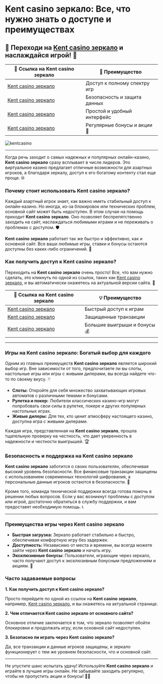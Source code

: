 # Kent casino зеркало: Все, что нужно знать о доступе и преимуществах

## 🎰 Переходи на [Kent casino зеркало](https://brandplay.link/tj7BwCb4) и наслаждайся игрой! 🎲

| 🔗 Ссылка на Kent casino зеркало | 🎯 Преимущество |
|----------------------------------|-----------------|
| [Kent casino зеркало](https://brandplay.link/tj7BwCb4) | Доступ к полному спектру игр |
| [Kent casino зеркало](https://brandplay.link/tj7BwCb4) | Безопасность и защита данных |
| [Kent casino зеркало](https://brandplay.link/tj7BwCb4) | Простой и удобный интерфейс |
| [Kent casino зеркало](https://brandplay.link/tj7BwCb4) | Регулярные бонусы и акции 🎁 |
![kentcasino](https://github.com/user-attachments/assets/7aab6a73-03fe-4040-895b-66472d8d1c86)

---

Когда речь заходит о самых надежных и популярных онлайн-казино, **Kent casino зеркало** сразу всплывает в числе лидеров. Это виртуальное казино предлагает отличные возможности для азартных игроков, а благодаря зеркалу, доступ к его богатому контенту стал еще проще. 🌐

### Почему стоит использовать Kent casino зеркало?

Каждый азартный игрок знает, как важно иметь стабильный доступ к онлайн-казино. Но иногда, из-за блокировок или технических проблем, основной сайт может быть недоступен. В этом случае на помощь приходит **Kent casino зеркало**. Оно позволяет беспрепятственно заходить на сайт, наслаждаться любимыми играми и не переживать о проблемах с доступом. 🛡️

**Kent casino зеркало** работает так же быстро и эффективно, как и основной сайт. Все ваши любимые игры, ставки и бонусы остаются доступны без каких-либо ограничений. 🎰

### Как получить доступ к Kent casino зеркало?

Переходить на **Kent casino зеркало** очень просто! Все, что вам нужно сделать, это кликнуть по одной из ссылок, таких как [Kent casino зеркало](https://brandplay.link/tj7BwCb4), и вы автоматически окажетесь на актуальной версии сайта. 🚀

| 🔗 Ссылка на **Kent casino зеркало** | 💡 Преимущество |
|--------------------------------------|-----------------|
| [Kent casino зеркало](https://brandplay.link/tj7BwCb4) | Быстрый доступ к играм |
| [Kent casino зеркало](https://brandplay.link/tj7BwCb4) | Защищенные транзакции |
| [Kent casino зеркало](https://brandplay.link/tj7BwCb4) | Большие выигрыши и бонусы 💰 |

---

### Игры на **Kent casino зеркало**: Богатый выбор для каждого

Одним из главных преимуществ **Kent casino зеркало** является широкий выбор игр. Вне зависимости от того, предпочитаете ли вы слоты, настольные игры или игры с живыми дилерами, вы всегда найдете что-то по своему вкусу. 🃏

- **Слоты:** Откройте для себя множество захватывающих игровых автоматов с различными темами и бонусами.
- **Рулетка и покер:** Любители классических казино-игр могут попробовать свои силы в рулетке, покере и других популярных настольных играх.
- **Живые дилеры:** Для тех, кто ценит атмосферу настоящего казино, доступна игра с живыми дилерами.

Каждая игра, представленная на **Kent casino зеркало**, прошла тщательную проверку на честность, что дает уверенность в надежности и честности выигрышей. 🏆

### Безопасность и поддержка на **Kent casino зеркало**

**Kent casino зеркало** заботится о своих пользователях, обеспечивая высокий уровень безопасности. Все финансовые транзакции защищены с использованием современных технологий шифрования, а персональные данные игроков остаются в безопасности. 🔐

Кроме того, команда технической поддержки всегда готова помочь в решении любых вопросов. Если у вас возникнут проблемы с доступом или игрой, достаточно обратиться в службу поддержки, и вам предоставят необходимую помощь. 📞

---

### Преимущества игры через **Kent casino зеркало**

- **Быстрая загрузка:** Зеркало работает стабильно и быстро, обеспечивая комфортную игру без задержек.
- **Доступность:** Независимо от места и времени, вы всегда можете зайти через **Kent casino зеркало** и начать игру.
- **Эксклюзивные бонусы:** Пользователи, играющие через зеркало, часто получают доступ к эксклюзивным бонусным предложениям и акциям. 🎉

### Часто задаваемые вопросы

**1. Как получить доступ к **Kent casino зеркало**?**

Просто перейдите по одной из ссылок на **Kent casino зеркало**, например, [Kent casino зеркало](https://brandplay.link/tj7BwCb4), и вы окажетесь на актуальной странице.

**2. Чем отличается **Kent casino зеркало** от основного сайта?**

Основное отличие заключается в том, что зеркало позволяет обойти блокировки и продолжать игру, если основной сайт недоступен.

**3. Безопасно ли играть через **Kent casino зеркало**?**

Да, все транзакции и данные игроков защищены, и зеркало функционирует с тем же уровнем безопасности, что и основной сайт.

---

Не упустите шанс испытать удачу! Используйте **Kent casino зеркало** и играйте в лучшие игры онлайн. Не забывайте заходить регулярно, чтобы не пропустить акции и бонусы! 🎰💸

